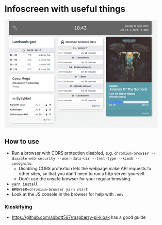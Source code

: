 # Infoscreen with useful things

![WSOGMM](screenshot.png)

## How to use
* Run a browser with CORS protection disabled, e.g. `chromium-browser --disable-web-security --user-data-dir --test-type --kiosk --incognito`.
  * Disabling CORS protextion lets the webpage make API requests to other sites, so that you don't need to run a http server yourself.
  * Don't use the unsafe browser for your regular browsing.
* `yarn install`
* `BROWSER=chromium-browser yarn start`
* Look at the JS console in the browser for help with `.env`

### Kioskifying
- https://github.com/abbott567/raspberry-pi-kiosk has a good guide
